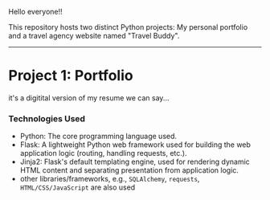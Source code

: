 Hello everyone!!

This repository hosts two distinct Python projects: My personal portfolio and a travel agency website named "Travel Buddy".

---

# Project 1: Portfolio

it's a digitital version of my resume we can say...

### Technologies Used

* Python: The core programming language used.
* Flask: A lightweight Python web framework used for building the web application logic (routing, handling requests, etc.).
* Jinja2: Flask's default templating engine, used for rendering dynamic HTML content and separating presentation from application logic.
* other libraries/frameworks, e.g., `SQLAlchemy`, `requests`, `HTML/CSS/JavaScript` are also used

